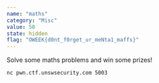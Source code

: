 ```yaml
---
name: "maths"
category: "Misc"
value: 50
state: hidden
flag: "OWEEK{d0nt_f0rget_ur_meNta1_maffs}"
---
```


Solve some maths problems and win some prizes!

`nc pwn.ctf.unswsecurity.com 5003`
